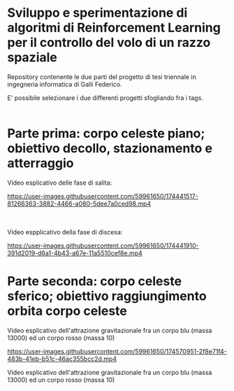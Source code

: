 # Sviluppo e sperimentazione di algoritmi di Reinforcement Learning per il controllo del volo di un razzo spaziale<br />


Repository contenente le due parti del progetto di tesi triennale in ingegneria informatica di Galli Federico.

E' possibile selezionare i due differenti progetti sfogliando fra i tags.<br /><br />

# Parte prima: corpo celeste piano; obiettivo decollo, stazionamento e atterraggio

Video esplicativo delle fase di salita:

https://user-images.githubusercontent.com/59961650/174441517-81266363-3882-4466-a080-5dee7a0ced98.mp4

<br /><br />Video espplicativo della fase di discesa:



https://user-images.githubusercontent.com/59961650/174441910-391d2019-d6a1-4b43-a67e-11a5510cef8e.mp4

# Parte seconda: corpo celeste sferico; obiettivo raggiungimento orbita corpo celeste

Video esplicativo dell'attrazione gravitazionale fra un corpo blu (massa 13000) ed un corpo rosso (massa 10)

https://user-images.githubusercontent.com/59961650/174570951-2f8e71f4-483b-41eb-b51c-46ac355bcc2d.mp4

Video esplicativo dell'attrazione gravitazionale fra un corpo blu (massa 13000) ed un corpo rosso (massa 10)
